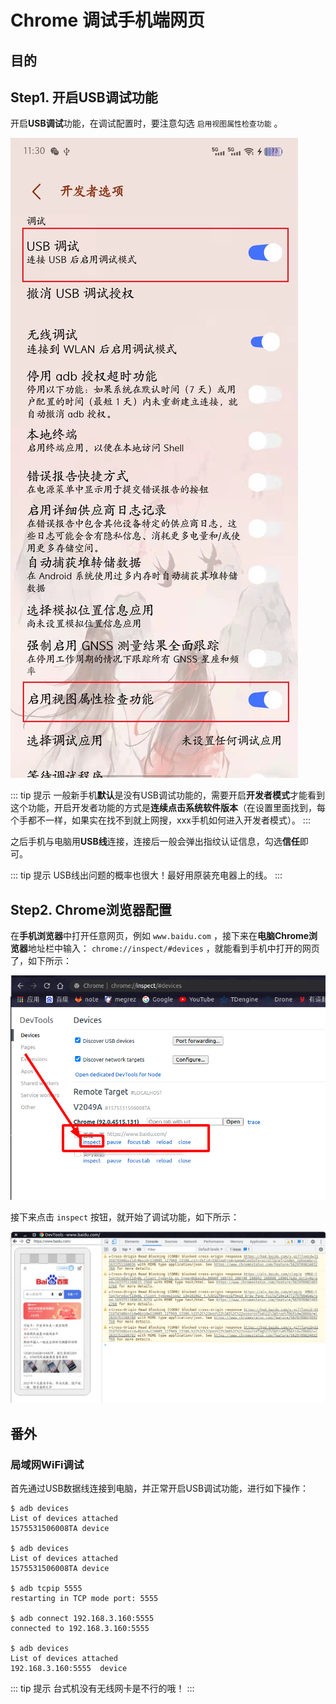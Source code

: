 # Chrome 调试手机端网页

## 目的

## Step1. 开启USB调试功能

开启**USB调试**功能，在调试配置时，要注意勾选 `启用视图属性检查功能` 。

![手机端USB调试配置](assets/images/手机端USB调试配置.jpg)

::: tip 提示
一般新手机**默认**是没有USB调试功能的，需要开启**开发者模式**才能看到这个功能，开启开发者功能的方式是**连续点击系统软件版本**（在设置里面找到，每个手都不一样，如果实在找不到就上网搜，xxx手机如何进入开发者模式）。
:::

之后手机与电脑用**USB线**连接，连接后一般会弹出指纹认证信息，勾选**信任**即可。

::: tip 提示
USB线出问题的概率也很大！最好用原装充电器上的线。
:::

## Step2. Chrome浏览器配置

在**手机浏览器**中打开任意网页，例如 `www.baidu.com` ，接下来在**电脑Chrome浏览器**地址栏中输入： `chrome://inspect/#devices` ，就能看到手机中打开的网页了，如下所示：

![Chrome查看手机网页列表](assets/images/Chrome查看手机网页列表.png)

接下来点击 `inspect` 按钮，就开始了调试功能，如下所示：

![Chrome调试网页示例](assets/images/Chrome调试网页示例.png)

## 番外

### 局域网WiFi调试

首先通过USB数据线连接到电脑，并正常开启USB调试功能，进行如下操作：

```shell
$ adb devices
List of devices attached
1575531506008TA	device

$ adb devices
List of devices attached
1575531506008TA	device

$ adb tcpip 5555
restarting in TCP mode port: 5555

$ adb connect 192.168.3.160:5555
connected to 192.168.3.160:5555

$ adb devices
List of devices attached
192.168.3.160:5555	device
```

::: tip 提示
台式机没有无线网卡是不行的哦！
:::